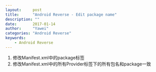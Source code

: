 ```yaml
---
layout:		post
title:		"Android Reverse - Edit package name"
description: ""
date:		2017-01-14
author:		"Yawei"
categories: "Android Reverse"
keywords:
    - Android Reverse
---
```


1. 修改Manifest.xml中的package标签
2. 修改Manifest.xml中的所有Provider标签下的所有包名和package一致